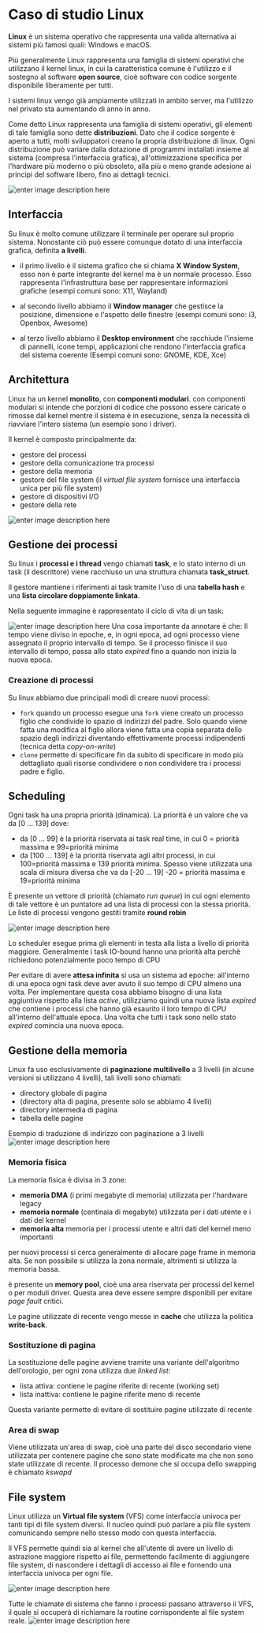 ﻿# Caso di studio Linux

**Linux** è un sistema operativo che rappresenta una valida alternativa ai sistemi più famosi quali: Windows e macOS.

Più generalmente Linux rappresenta una famiglia di sistemi operativi che utilizzano il kernel linux, in cui la caratteristica comune è l'utilizzo e il sostegno al software **open source**, cioè software con codice sorgente disponibile liberamente per tutti.

I sistemi linux vengo già ampiamente utilizzati in ambito server, ma l'utilizzo nel privato sta aumentando di anno in anno.

Come detto Linux rappresenta una famiglia di sistemi operativi, gli elementi di tale famiglia sono dette **distribuzioni**. Dato che il codice sorgente è aperto a tutti, molti sviluppatori creano la propria distribuzione di linux.
Ogni distribuzione può variare dalla dotazione di programmi installati insieme al sistema (compresa l'interfaccia grafica), all'ottimizzazione specifica per l'hardware più moderno o più obsoleto, alla più o meno grande adesione ai principi del software libero, fino ai dettagli tecnici.

![enter image description here](https://i.postimg.cc/3Rr8FjQY/linux.png)

## Interfaccia

Su linux è molto comune utilizzare il terminale per operare sul proprio sistema. Nonostante ciò può essere comunque dotato di una interfaccia grafica, definita **a livelli**.

- il primo livello è il sistema grafico che si chiama **X Window System**, esso non è parte integrante del kernel ma è un normale processo. Esso rappresenta l'infrastruttura base per rappresentare informazioni grafiche (esempi comuni sono: X11, Wayland)

- al secondo livello abbiamo il **Window manager** che gestisce la posizione, dimensione e l'aspetto delle finestre (esempi comuni sono: i3, Openbox, Awesome)

- al terzo livello abbiamo il **Desktop environment** che racchiude l'insieme di pannelli, icone tempi, applicazioni che rendono l'interfaccia grafica del sistema coerente (Esempi comuni sono: GNOME, KDE, Xce)


## Architettura

Linux ha un kernel **monolito**, con **componenti modulari**.
con componenti modulari si intende che porzioni di codice che possono essere caricate o rimosse dal kernel mentre il sistema è in esecuzione, senza la necessità di riavviare l'intero sistema (un esempio sono i driver).

Il kernel è composto principalmente da:
- gestore dei processi
- gestore della comunicazione tra processi
- gestore della memoria
- gestore del file system (il *virtual file system* fornisce una interfaccia unica per più file system)
- gestore di dispositivi I/O
- gestore della rete

![enter image description here](https://i.ibb.co/92P8vGV/image.png)


## Gestione dei processi

Su linux i **processi e i thread** vengo chiamati **task**, e lo stato interno di un task (il descrittore) viene racchiuso un una struttura chiamata **task_struct**.

Il gestore mantiene i riferimenti ai task tramite l'uso di una **tabella hash** e una **lista circolare doppiamente linkata**.

Nella seguente immagine è rappresentato il ciclo di vita di un task:

![enter image description here](https://i.ibb.co/4j1FySY/image.png)
Una cosa importante da annotare è che:
Il tempo viene diviso in epoche, e, in ogni epoca, ad ogni processo viene assegnato il proprio intervallo di tempo.
Se il processo finisce il suo intervallo di tempo, passa allo stato *expired* fino a quando non inizia la nuova epoca.

### Creazione di processi

Su linux abbiamo due principali modi di creare nuovi processi:
- `fork` quando un processo esegue una `fork` viene creato un processo figlio che condivide lo spazio di indirizzi del padre. Solo quando viene fatta una modifica al figlio allora viene fatta una copia separata dello spazio degli indirizzi diventando effettivamente processi indipendenti (tecnica detta *copy-on-write*)
- `clone` permette di specificare fin da subito di specificare in modo più dettagliato quali risorse condividere o non condividere tra i processi padre e figlio.

## Scheduling

Ogni task ha una propria priorità (dinamica).
La priorità è un valore che va da [0 ... 139] dove:
- da [0 ... 99] è la priorità riservata ai task real time, in cui 0 = priorità massima e 99=priorità minima
- da [100 ... 139] è la priorità riservata agli altri processi, in cui 100=priorità massima e 139 priorità minima.
	Spesso viene utilizzata una scala di misura diversa che va da [-20 ... 19] -20 = priorità massima e 19=priorità minima

È presente un vettore di priorità (chiamato *run queue*) in cui ogni elemento di tale vettore è un puntatore ad una lista di processi con la stessa priorità.
Le liste di processi vengono gestiti tramite **round robin**

![enter image description here](https://i.ibb.co/kGdSzJD/image.png)

Lo scheduler esegue prima gli elementi in testa alla lista a livello di priorità maggiore.
Generalmente i task IO-bound hanno una priorità alta perchè richiedono potenzialmente poco tempo di CPU

Per evitare di avere **attesa infinita** si usa un sistema ad epoche: all'interno di una epoca ogni task deve aver avuto il suo tempo di CPU almeno una volta.
Per implementare questa cosa abbiamo bisogno di una lista aggiuntiva rispetto alla lista *active*, utilizziamo quindi una nuova lista *expired* che contiene i processi che hanno già esaurito il loro tempo di CPU all'interno dell'attuale epoca.
Una volta che tutti i task sono nello stato *expired* comincia una nuova epoca.

## Gestione della memoria

Linux fa uso esclusivamente di **paginazione multilivello** a 3 livelli (in alcune versioni si utilizzano 4 livelli), tali livelli sono chiamati:

- directory globale di pagina
- (directory alta di pagina, presente solo se abbiamo 4 livelli)
- directory intermedia di pagina
- tabella delle pagine

Esempio di traduzione di indirizzo con paginazione a 3 livelli
![enter image description here](https://i.ibb.co/vqmHMpS/image.png)


### Memoria fisica

La memoria fisica è divisa in 3 zone:
- **memoria DMA** (i primi megabyte di memoria) utilizzata per l'hardware legacy
- **memoria normale** (centinaia di megabyte) utilizzata per i dati utente e i dati del kernel
- **memoria alta** memoria per i processi utente e altri dati del kernel meno importanti

per nuovi processi si cerca generalmente di allocare page frame in memoria alta. Se non possibile si utilizza la zona normale, altrimenti si utilizza la memoria bassa.

è presente un **memory pool**, cioè una area riservata per processi del kernel o per moduli driver. Questa area deve essere sempre disponibili per evitare *page fault* critici.

Le pagine utilizzate di recente vengo messe in **cache** che utilizza la politica **write-back**.

### Sostituzione di pagina

La sostituzione delle pagine avviene tramite una variante dell'algoritmo dell'orologio, per ogni zona utilizza due *linked list*:
- lista attiva: contiene le pagine riferite di recente (working set)
- lista inattiva: contiene le pagine riferite meno di recente

Questa variante permette di evitare di sostituire pagine utilizzate di recente


### Area di swap

Viene utilizzata un'area di swap, cioè una parte del disco secondario viene utilizzata per contenere pagine che sono state modificate ma che non sono state utilizzate di recente.
Il processo demone che si occupa dello swapping è chiamato *kswapd*


## File system

Linux utilizza un **Virtual file system** (VFS) come interfaccia univoca per tanti tipi di file system diversi. Il nucleo quindi può parlare a più file system comunicando sempre nello stesso modo con questa interfaccia.

Il VFS permette quindi sia al kernel che all'utente di avere un livello di astrazione maggiore rispetto ai file, permettendo facilmente di aggiungere file system, di nascondere i dettagli di accesso ai file e fornendo una interfaccia univoca per ogni file.


![enter image description here](https://i.ibb.co/S3jthcc/image.png)

Tutte le chiamate di sistema che fanno i processi passano attraverso il VFS, il quale si occuperà di richiamare la routine corrispondente al file system reale.
![enter image description here](https://i.ibb.co/KmB6FQp/image.png)


 
